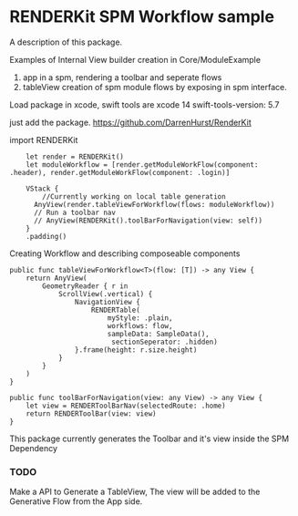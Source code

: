 # RENDERKit SPM Workflow sample

A description of this package.


Examples of Internal View builder creation in Core/ModuleExample

1.  app in a spm, rendering a toolbar and seperate flows
2.  tableView creation of spm module flows by exposing in spm interface.

Load package in xcode, swift tools are xcode 14 swift-tools-version: 5.7

just add the package. 
https://github.com/DarrenHurst/RenderKit

import RENDERKit

        let render = RENDERKit()
        let moduleWorkflow = [render.getModuleWorkFlow(component: .header), render.getModuleWorkFlow(component: .login)]
     
        VStack {
            //Currently working on local table generation
          AnyView(render.tableViewForWorkflow(flows: moduleWorkflow))
          // Run a toolbar nav
          // AnyView(RENDERKit().toolBarForNavigation(view: self))
        }
        .padding()


Creating Workflow and describing composeable components

    public func tableViewForWorkflow<T>(flow: [T]) -> any View {
        return AnyView(
            GeometryReader { r in
                ScrollView(.vertical) {
                    NavigationView {
                        RENDERTable( 
                            myStyle: .plain,
                            workflows: flow,
                            sampleData: SampleData(),
                             sectionSeperator: .hidden)
                    }.frame(height: r.size.height)
                }
            }
        )
    }
    
    public func toolBarForNavigation(view: any View) -> any View {
        let view = RENDERToolBarNav(selectedRoute: .home)
        return RENDERToolBar(view: view)
    }

This package currently generates the Toolbar and it's view inside the SPM Dependency

### TODO

Make a API to Generate a TableView,  The view will be added to the Generative Flow from the App side.

